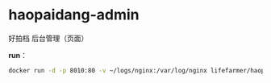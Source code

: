 # haopaidang-admin

 好拍档 后台管理（页面）

**run**：


```Bash
docker run -d -p 8010:80 -v ~/logs/nginx:/var/log/nginx lifefarmer/haopaidang-admin
```


